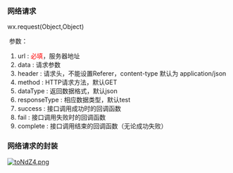 ### 网络请求

wx.request(Object,Object)

​	参数：

1. url : <font color=red>必填</font>，服务器地址
2. data : 请求参数
3. header : 请求头，不能设置Referer，content-type 默认为 application/json
4. method : HTTP请求方法，默认GET
5. dataType :  返回数据格式，默认json
6. responseType : 相应数据类型，默认test
7. success : 接口调用成功时的回调函数
8. fail : 接口调用失败时的回调函数
9. complete : 接口调用结束的回调函数（无论成功失败）



### 网络请求的封装

[![toNdZ4.png](https://s1.ax1x.com/2020/06/10/toNdZ4.png)](https://imgchr.com/i/toNdZ4)

